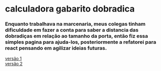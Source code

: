 # calculadora gabarito dobradica

###  Enquanto trabalhava na marcenaria, meus colegas tinham dificuldade em fazer a conta para saber a distancia das dobradiças em relação ao tamanho da porta, então fiz essa simples pagina para ajuda-los, posteriormente a refatorei para react pensando em agilizar ideias futuras.

[versão 1 ](https://brayanlolv.github.io/calculadora-dobradica/) \
[versão  2 ](https://calculadora-dobradica.vercel.app/)
